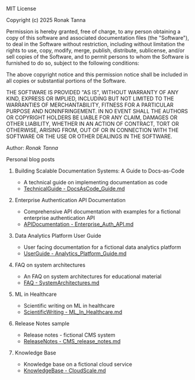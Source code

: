 MIT License

Copyright (c) 2025 Ronak Tanna

Permission is hereby granted, free of charge, to any person obtaining a copy
of this software and associated documentation files (the "Software"), to deal
in the Software without restriction, including without limitation the rights
to use, copy, modify, merge, publish, distribute, sublicense, and/or sell
copies of the Software, and to permit persons to whom the Software is
furnished to do so, subject to the following conditions:

The above copyright notice and this permission notice shall be included in all
copies or substantial portions of the Software.

THE SOFTWARE IS PROVIDED "AS IS", WITHOUT WARRANTY OF ANY KIND, EXPRESS OR
IMPLIED, INCLUDING BUT NOT LIMITED TO THE WARRANTIES OF MERCHANTABILITY,
FITNESS FOR A PARTICULAR PURPOSE AND NONINFRINGEMENT. IN NO EVENT SHALL THE
AUTHORS OR COPYRIGHT HOLDERS BE LIABLE FOR ANY CLAIM, DAMAGES OR OTHER
LIABILITY, WHETHER IN AN ACTION OF CONTRACT, TORT OR OTHERWISE, ARISING FROM,
OUT OF OR IN CONNECTION WITH THE SOFTWARE OR THE USE OR OTHER DEALINGS IN THE
SOFTWARE.


Author: _Ronak Tanna_

Personal blog posts

1. Building Scalable Documentation Systems: A Guide to Docs-as-Code
   - A technical guide on implementing documentation as code
   - [TechnicalGuide - DocsAsCode_Guide.md](<markdown/TechnicalGuide - DocsAsCode_Guide.md>)

2. Enterprise Authentication API Documentation
   - Comprehensive API documentation with examples for a fictional enterprise authentication API
   - [APIDocumentation - Enterprise_Auth_API.md](<markdown/APIDocumentation - Enterprise_Auth_API.md>)

3. Data Analytics Platform User Guide
   - User facing documentation for a fictional data analytics platform
   - [UserGuide - Analytics_Platform_Guide.md](<markdown/UserGuide - Analytics_Platform_Guide.md>)

4. FAQ on system architectures
   - An FAQ on system architectures for educational material
   - [FAQ - SystemArchitectures.md](<markdown/FAQ - SystemArchitectures.md>)

5. ML in Healthcare
   - Scientific writing on ML in healthcare
   - [ScientificWriting - ML_In_Healthcare.md](<markdown/ScientificWriting - ML_In_Healthcare.md>)

6. Release Notes sample
   - Release notes - fictional CMS system
   - [ReleaseNotes - CMS_release_notes.md](<markdown/ReleaseNotes - CMS_release_notes.md>)

7. Knowledge Base 
   - Knowledge base on a fictional cloud service
   - [KnowledgeBase - CloudScale.md](<markdown/KnowledgeBase - CloudScale.md>)